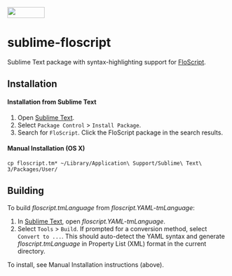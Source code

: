 <a href="https://github.com/ioflo/ioflo"><img src="https://github.com/ioflo/ioflo/blob/master/docs/images/floscript_logo.png?raw=true" height="25" width="85"></a>

# sublime-floscript
Sublime Text package with syntax-highlighting support for [FloScript](https://github.com/ioflo/ioflo).

## Installation

#### Installation from Sublime Text
1. Open [Sublime Text](http://www.sublimetext.com/).
2. Select `Package Control` > `Install Package`. 
3. Search for `FloScript`. Click the FloScript package in the search results.

#### Manual Installation (OS X)
```console
cp floscript.tm* ~/Library/Application\ Support/Sublime\ Text\ 3/Packages/User/
```

## Building
To build *floscript.tmLanguage* from *floscript.YAML-tmLanguage*:

1. In [Sublime Text](http://www.sublimetext.com/), open *floscript.YAML-tmLanguage*.
2. Select `Tools` > `Build`. If prompted for a conversion method, select `Convert to ...`. This should auto-detect the YAML syntax and generate *floscript.tmLanguage* in Property List (XML) format in the current directory.

To install, see Manual Installation instructions (above).
